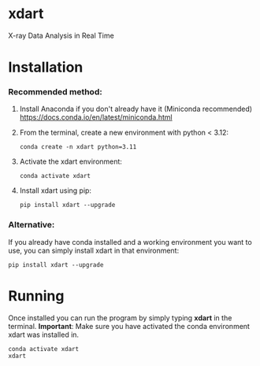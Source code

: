 # xdart
X-ray Data Analysis in Real Time

# Installation
### Recommended method:

1. Install Anaconda if you don't already have it (Miniconda recommended) <https://docs.conda.io/en/latest/miniconda.html>

2. From the terminal, create a new environment with python < 3.12:
   ```
   conda create -n xdart python=3.11
   ```

3. Activate the xdart environment:
   ```
   conda activate xdart
   ```

4. Install xdart using pip: 
   ```
   pip install xdart --upgrade
   ```

### Alternative:
If you already have conda installed and a working environment you want to use, you can simply install xdart in that environment: 
```
pip install xdart --upgrade
```

# Running
Once installed you can run the program by simply typing **xdart** in the terminal. **Important**: Make sure you have activated the conda environment xdart was installed in. 
```
conda activate xdart
xdart
```
